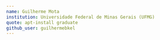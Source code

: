 ```yaml
---
name: Guilherme Mota
institution: Universidade Federal de Minas Gerais (UFMG)
quote: apt-install graduate
github_user: guilhermebkel
---
```

